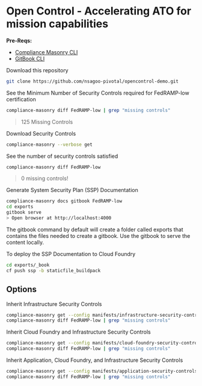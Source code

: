 # Open Control - Accelerating ATO for mission capabilities

**Pre-Reqs:**
- [Compliance Masonry CLI](https://github.com/opencontrol/compliance-masonry/blob/master/docs/install.md)
- [GitBook CLI](https://github.com/GitbookIO/gitbook-cli)

Download this repository
```bash
git clone https://github.com/nsagoo-pivotal/opencontrol-demo.git
```

See the Minimum Number of Security Controls required for FedRAMP-low certification
```bash
compliance-masonry diff FedRAMP-low | grep "missing controls"
```
> 125 Missing Controls

Download Security Controls
```bash
compliance-masonry --verbose get
```

See the number of security controls satisfied
```bash
compliance-masonry diff FedRAMP-low
```
> 0 missing controls!

Generate System Security Plan (SSP) Documentation
```bash
compliance-masonry docs gitbook FedRAMP-low
cd exports
gitbook serve
> Open browser at http://localhost:4000
```
The gitbook command by default will create a folder called exports that contains the files needed to create a gitbook. Use the gitbook to serve the content locally.

To deploy the SSP Documentation to Cloud Foundry
```bash
cd exports/_book
cf push ssp -b staticfile_buildpack
```

## Options

Inherit Infrastructure Security Controls
```bash
compliance-masonry get --config manifests/infrastructure-security-controls.yml
compliance-masonry diff FedRAMP-low | grep "missing controls"
```

Inherit Cloud Foundry and Infrastructure Security Controls
```bash
compliance-masonry get --config manifests/cloud-foundry-security-controls.yml
compliance-masonry diff FedRAMP-low | grep "missing controls"
```

Inherit Application, Cloud Foundry, and Infrastructure Security Controls
```bash
compliance-masonry get --config manifests/application-security-controls.yml
compliance-masonry diff FedRAMP-low | grep "missing controls"
```
